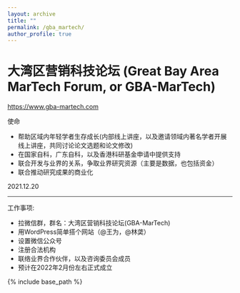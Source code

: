 ```yaml
---
layout: archive
title: ""
permalink: /gba_martech/
author_profile: true
---
```


大湾区营销科技论坛 (Great Bay Area MarTech Forum, or GBA-MarTech)
====

https://www.gba-martech.com

使命

* 帮助区域内年轻学者生存成长(内部线上讲座，以及邀请领域内著名学者开展线上讲座，共同讨论论文选题和论文修改)
* 在国家自科，广东自科，以及香港科研基金申请中提供支持
* 联合开发与业界的关系，争取业界研究资源（主要是数据，也包括资金）
* 联合推动研究成果的商业化

2021.12.20

<hr style="height:1px;border:none;color:#333;background-color:#333;">

工作事项:
* 拉微信群，群名：大湾区营销科技论坛(GBA-MarTech)
* 用WordPress简单搭个网站（@王为，@林䶮）
* 设置微信公众号
* 注册合法机构
* 联络业界合作伙伴，以及咨询委员会成员
* 预计在2022年2月份左右正式成立

{% include base_path %}

<!-- below includes the original papers -->
<!--

{% for post in site.publications reversed %}
  {% include archive-single.html %}
{% endfor %}

-->